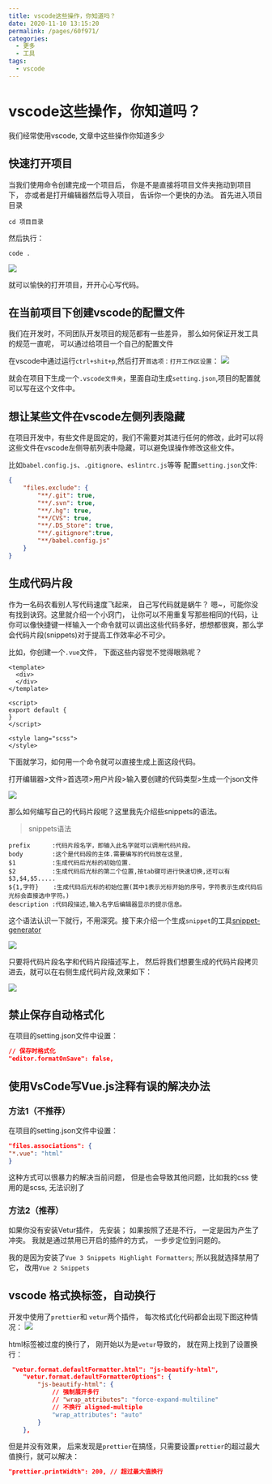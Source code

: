 ```yaml
---
title: vscode这些操作，你知道吗？
date: 2020-11-10 13:15:20
permalink: /pages/60f971/
categories:
  - 更多
  - 工具
tags:
  - vscode
---
```


# vscode这些操作，你知道吗？
我们经常使用vscode, 文章中这些操作你知道多少

## 快速打开项目
当我们使用命令创建完成一个项目后， 你是不是直接将项目文件夹拖动到项目下， 亦或者是打开编辑器然后导入项目， 告诉你一个更快的办法。
首先进入项目目录
```
cd 项目目录
```
然后执行：
```
code .
```
![](../../.vuepress/public/article_img/00gongju.jpg)

就可以愉快的打开项目，开开心心写代码。

## 在当前项目下创建vscode的配置文件
我们在开发时，不同团队开发项目的规范都有一些差异， 那么如何保证开发工具的规范一直呢， 可以通过给项目一个自己的配置文件

在vscode中通过运行`ctrl+shit+p`,然后打开`首选项：打开工作区设置`：
![](./../../.vuepress/public/article_img/00gongju2.jpg)

就会在项目下生成一个`.vscode文件夹`，里面自动生成`setting.json`,项目的配置就可以写在这个文件中。


## 想让某些文件在vscode左侧列表隐藏
在项目开发中，有些文件是固定的，我们不需要对其进行任何的修改，此时可以将这些文件在vscode左侧导航列表中隐藏，可以避免误操作修改这些文件。

比如`babel.config.js`、`.gitignore`、`eslintrc.js`等等
配置`setting.json`文件:
```json
{
    "files.exclude": {
        "**/.git": true,
        "**/.svn": true,
        "**/.hg": true,
        "**/CVS": true,
        "**/.DS_Store": true,
        "**/.gitignore":true,
        "**/babel.config.js"
    }
}
```

## 生成代码片段
作为一名码农看别人写代码速度飞起来， 自己写代码就是蜗牛？ 嗯~，可能你没有找到诀窍。这里就介绍一个小窍门， 让你可以不用重复写那些相同的代码，让你可以像快捷键一样输入一个命令就可以调出这些代码多好，想想都很爽，那么学会代码片段(snippets)对于提高工作效率必不可少。

比如，你创建一个`.vue`文件， 下面这些内容觉不觉得眼熟呢？
```vue
<template>
  <div>
  </div>
</template>

<script>
export default {
}
</script>

<style lang="scss">
</style>
```
下面就学习，如何用一个命令就可以直接生成上面这段代码。

打开编辑器>文件>首选项>用户片段>输入要创建的代码类型>生成一个json文件

![](./../../.vuepress/public/article_img/vscode-snippets.gif)

那么如何编写自己的代码片段呢？这里我先介绍些snippets的语法。

> snippets语法

```
prefix      :代码片段名字，即输入此名字就可以调用代码片段。
body        :这个是代码段的主体.需要编写的代码放在这里,　　　　　 
$1          :生成代码后光标的初始位置.
$2          :生成代码后光标的第二个位置,按tab键可进行快速切换,还可以有$3,$4,$5.....
${1,字符}    :生成代码后光标的初始位置(其中1表示光标开始的序号，字符表示生成代码后光标会直接选中字符。)
description :代码段描述,输入名字后编辑器显示的提示信息。
```
这个语法认识一下就行，不用深究。接下来介绍一个生成`snippet`的工具[snippet-generator](https://snippet-generator.app/)

![](../../.vuepress/public/article_img/vscode-snippets12.jpg)

只要将代码片段名字和代码片段描述写上， 然后将我们想要生成的代码片段拷贝进去，就可以在右侧生成代码片段,效果如下：

![](../../.vuepress/public/article_img/vscode-snippets22.gif)

## 禁止保存自动格式化
在项目的setting.json文件中设置：
``` json
// 保存时格式化
"editor.formatOnSave": false,
```


## 使用VsCode写Vue.js注释有误的解决办法
### 方法1（不推荐）
在项目的setting.json文件中设置：
``` json
"files.associations": {
"*.vue": "html"
}
```
这种方式可以很暴力的解决当前问题， 但是也会导致其他问题，比如我的css 使用的是scss, 无法识别了

### 方法2（推荐）
如果你没有安装Vetur插件， 先安装； 如果按照了还是不行， 一定是因为产生了冲突。
我就是通过禁用已开启的插件的方式， 一步步定位到问题的。

我的是因为安装了`Vue 3 Snippets Highlight Formatters`; 所以我就选择禁用了它， 改用`Vue 2 Snippets`


## vscode 格式换标签，自动换行
开发中使用了`prettier`和 `vetur`两个插件， 每次格式化代码都会出现下图这种情况：
![](./../../.vuepress/public/article_img/vscode_prettier.jpg)

html标签被过度的换行了， 刚开始以为是`vetur`导致的， 就在网上找到了设置换行：
```json
 "vetur.format.defaultFormatter.html": "js-beautify-html",
    "vetur.format.defaultFormatterOptions": {
        "js-beautify-html": {
            // 强制展开多行
            // "wrap_attributes": "force-expand-multiline"  
            // 不换行 aligned-multiple
            "wrap_attributes": "auto"
        }
    },
```
但是并没有效果， 后来发现是`prettier`在搞怪，只需要设置`prettier`的超过最大值换行，就可以解决：
```json
"prettier.printWidth": 200, // 超过最大值换行
```
